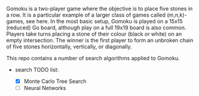 Gomoku is a two-player game where the objective is to place five stones in a row. It is a particular example of a larger class of games called (m,n,k)-games, see here. In the most basic setup, Gomoku is played on a 15x15 (reduced) Go board, although play on a full 19x19 board is also common. Players take turns placing a stone of their colour (black or white) on an empty intersection. The winner is the first player to form an unbroken chain of five stones horizontally, vertically, or diagonally.


This repo contains a number of search algorithms applied to Gomoku. 


- search TODO list:

  * [x] Monte Carlo Tree Search
  * [ ] Neural Networks
